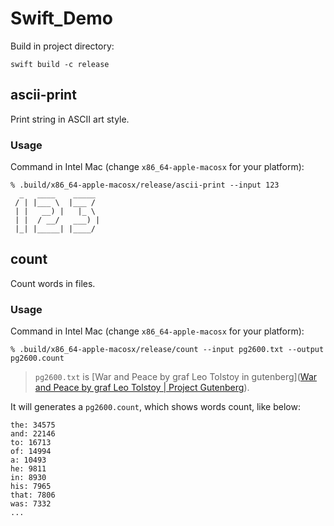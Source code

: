 # Swift_Demo

Build in project directory:

```
swift build -c release
```

## ascii-print

Print string in ASCII art style.

### Usage 

Command in Intel Mac (change `x86_64-apple-macosx` for your platform):

```
% .build/x86_64-apple-macosx/release/ascii-print --input 123
  _   ____    _____ 
 / | |___ \  |___ / 
 | |   __) |   |_ \ 
 | |  / __/   ___) |
 |_| |_____| |____/ 
```



## count

Count words in files.

### Usage 

Command in Intel Mac (change `x86_64-apple-macosx` for your platform):

```
% .build/x86_64-apple-macosx/release/count --input pg2600.txt --output pg2600.count
```

> `pg2600.txt` is [War and Peace by graf Leo Tolstoy in gutenberg]([War and Peace by graf Leo Tolstoy | Project Gutenberg](https://www.gutenberg.org/ebooks/2600)).

It will generates a `pg2600.count`, which shows words count, like below:

```
the: 34575
and: 22146
to: 16713
of: 14994
a: 10493
he: 9811
in: 8930
his: 7965
that: 7806
was: 7332
...
```

